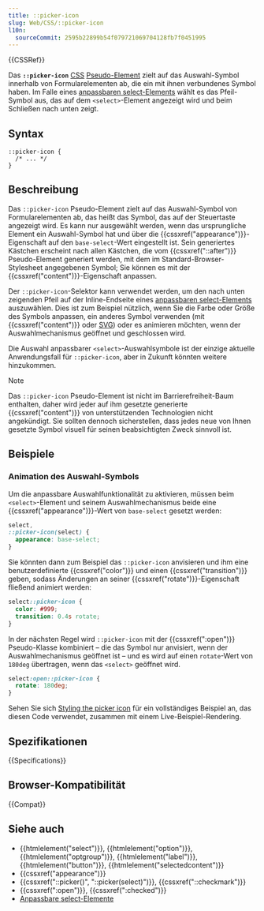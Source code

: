 ```yaml
---
title: ::picker-icon
slug: Web/CSS/::picker-icon
l10n:
  sourceCommit: 2595b22899b54f079721069704128fb7f0451995
---
```


{{CSSRef}}

Das **`::picker-icon`** [CSS](/de/docs/Web/CSS) [Pseudo-Element](/de/docs/Web/CSS/Pseudo-elements) zielt auf das Auswahl-Symbol innerhalb von Formularelementen ab, die ein mit ihnen verbundenes Symbol haben. Im Falle eines [anpassbaren select-Elements](/de/docs/Learn_web_development/Extensions/Forms/Customizable_select) wählt es das Pfeil-Symbol aus, das auf dem `<select>`-Element angezeigt wird und beim Schließen nach unten zeigt.

## Syntax

```css-nolint
::picker-icon {
  /* ... */
}
```

## Beschreibung

Das `::picker-icon` Pseudo-Element zielt auf das Auswahl-Symbol von Formularelementen ab, das heißt das Symbol, das auf der Steuertaste angezeigt wird. Es kann nur ausgewählt werden, wenn das ursprungliche Element ein Auswahl-Symbol hat und über die {{cssxref("appearance")}}-Eigenschaft auf den `base-select`-Wert eingestellt ist. Sein generiertes Kästchen erscheint nach allen Kästchen, die vom {{cssxref("::after")}} Pseudo-Element generiert werden, mit dem im Standard-Browser-Stylesheet angegebenen Symbol; Sie können es mit der {{cssxref("content")}}-Eigenschaft anpassen.

Der `::picker-icon`-Selektor kann verwendet werden, um den nach unten zeigenden Pfeil auf der Inline-Endseite eines [anpassbaren select-Elements](/de/docs/Learn_web_development/Extensions/Forms/Customizable_select) auszuwählen. Dies ist zum Beispiel nützlich, wenn Sie die Farbe oder Größe des Symbols anpassen, ein anderes Symbol verwenden (mit {{cssxref("content")}} oder [SVG](/de/docs/Web/SVG)) oder es animieren möchten, wenn der Auswahlmechanismus geöffnet und geschlossen wird.

Die Auswahl anpassbarer `<select>`-Auswahlsymbole ist der einzige aktuelle Anwendungsfall für `::picker-icon`, aber in Zukunft könnten weitere hinzukommen.

> [!NOTE]
> Das `::picker-icon` Pseudo-Element ist nicht im Barrierefreiheit-Baum enthalten, daher wird jeder auf ihm gesetzte generierte {{cssxref("content")}} von unterstützenden Technologien nicht angekündigt. Sie sollten dennoch sicherstellen, dass jedes neue von Ihnen gesetzte Symbol visuell für seinen beabsichtigten Zweck sinnvoll ist.

## Beispiele

### Animation des Auswahl-Symbols

Um die anpassbare Auswahlfunktionalität zu aktivieren, müssen beim `<select>`-Element und seinem Auswahlmechanismus beide eine {{cssxref("appearance")}}-Wert von `base-select` gesetzt werden:

```css
select,
::picker-icon(select) {
  appearance: base-select;
}
```

Sie könnten dann zum Beispiel das `::picker-icon` anvisieren und ihm eine benutzerdefinierte {{cssxref("color")}} und einen {{cssxref("transition")}} geben, sodass Änderungen an seiner {{cssxref("rotate")}}-Eigenschaft fließend animiert werden:

```css
select::picker-icon {
  color: #999;
  transition: 0.4s rotate;
}
```

In der nächsten Regel wird `::picker-icon` mit der {{cssxref(":open")}} Pseudo-Klasse kombiniert – die das Symbol nur anvisiert, wenn der Auswahlmechanismus geöffnet ist – und es wird auf einen `rotate`-Wert von `180deg` übertragen, wenn das `<select>` geöffnet wird.

```css
select:open::picker-icon {
  rotate: 180deg;
}
```

Sehen Sie sich [Styling the picker icon](/de/docs/Learn_web_development/Extensions/Forms/Customizable_select#styling_the_picker_icon) für ein vollständiges Beispiel an, das diesen Code verwendet, zusammen mit einem Live-Beispiel-Rendering.

## Spezifikationen

{{Specifications}}

## Browser-Kompatibilität

{{Compat}}

## Siehe auch

- {{htmlelement("select")}}, {{htmlelement("option")}}, {{htmlelement("optgroup")}}, {{htmlelement("label")}}, {{htmlelement("button")}}, {{htmlelement("selectedcontent")}}
- {{cssxref("appearance")}}
- {{cssxref("::picker()", "::picker(select)")}}, {{cssxref("::checkmark")}}
- {{cssxref(":open")}}, {{cssxref(":checked")}}
- [Anpassbare select-Elemente](/de/docs/Learn_web_development/Extensions/Forms/Customizable_select)
